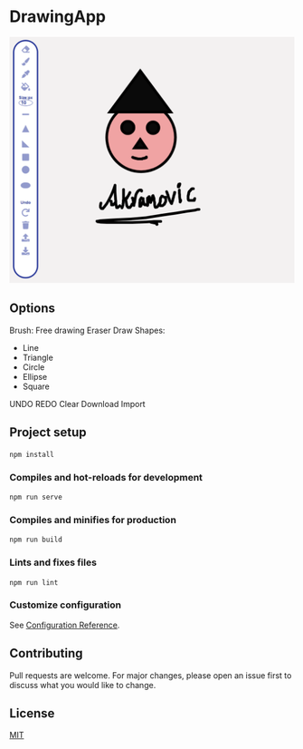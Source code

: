 # DrawingApp

![](image.PNG)

## Options
Brush: Free drawing
Eraser
Draw Shapes:
 * Line
 * Triangle
 * Circle
 * Ellipse
 * Square

UNDO
REDO
Clear
Download
Import

## Project setup

```
npm install
```

### Compiles and hot-reloads for development

```
npm run serve
```

### Compiles and minifies for production

```
npm run build
```

### Lints and fixes files

```
npm run lint
```

### Customize configuration

See [Configuration Reference](https://cli.vuejs.org/config/).

## Contributing
Pull requests are welcome. For major changes, please open an issue first to discuss what you would like to change.

## License
[MIT](https://choosealicense.com/licenses/mit/)
